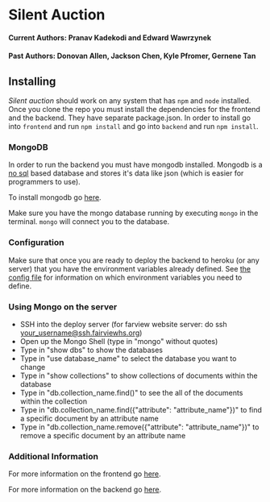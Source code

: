 # Silent Auction

#### Current Authors: Pranav Kadekodi and Edward Wawrzynek

#### Past Authors: Donovan Allen, Jackson Chen, Kyle Pfromer, Gernene Tan

## Installing

*Silent auction* should work on any system that has `npm` and `node` installed. Once you clone the repo you must install the dependencies for the frontend and the backend.
They have separate package.json. In order to install go into `frontend` and run `npm install` and go into `backend` and run `npm install`.

### MongoDB

In order to run the backend you must have mongodb installed. Mongodb is a [no sql](https://medium.com/xplenty-blog/the-sql-vs-nosql-difference-mysql-vs-mongodb-32c9980e67b2) based database and stores it's data like json (which is easier for programmers to use).

To install mongodb go [here](https://docs.mongodb.com/manual/administration/install-community/).

Make sure you have the mongo database running by executing `mongo` in the terminal. `mongo` will connect you to the database.

### Configuration

Make sure that once you are ready to deploy the backend to heroku (or any server) that you have the environment variables already defined.
See [the config file](backend/src/config.ts) for information on which environment variables you need to define.

### Using Mongo on the server

- SSH into the deploy server (for farview website server: do ssh your_username@ssh.fairviewhs.org)
- Open up the Mongo Shell (type in "mongo" without quotes)
- Type in "show dbs" to show the databases
- Type in "use database_name" to select the database you want to change 
- Type in "show collections" to show collections of documents within the database
- Type in "db.collection_name.find()" to see the all of the documents within the collection
- Type in "db.collection_name.find({"attribute": "attribute_name"})" to find a specific document by an attribute name
- Type in "db.collection_name.remove({"attribute": "attribute_name"})" to remove a specific document by an attribute name


### Additional Information

For more information on the frontend go [here](frontend/README.md).

For more information on the backend go [here](backend/README.md).
